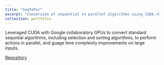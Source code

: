 ```yaml
---
title: "SeqToPar"
excerpt: "Conversion of sequential to parallel algorithms using CUDA.<br><img src='/images/s2p.png'>"
collection: portfolio
---
```


Leveraged CUDA with Google collaboratory GPUs to convert standard sequntial algorithms, including selection and sorting algorithms, to perform actions in parallel, and guage time complexity improvements on large inputs. 

[Repository](https://github.com/Anirudh-R-1201/SeqToPar)